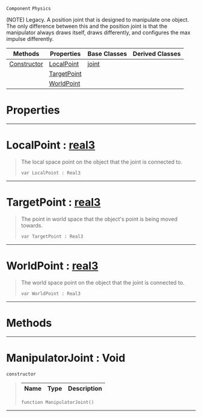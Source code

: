  `Component` `Physics`



(NOTE) Legacy. A position joint that is designed to manipulate one object. The only difference between this and the position joint is that the manipulator always draws itself, draws differently, and configures the max impulse differently.

|Methods|Properties|Base Classes|Derived Classes|
|---|---|---|---|
|[Constructor](manipulatorjoint.md#manipulatorjoint-void)|[LocalPoint](manipulatorjoint.md#localpoint-zilch-engine-d)|[joint](joint.md)| |
| |[TargetPoint](manipulatorjoint.md#targetpoint-zilch-engine)| | |
| |[WorldPoint](manipulatorjoint.md#worldpoint-zilch-engine-d)| | |


 #  Properties


---  
 #  LocalPoint : [real3](../nada_base_types/real3.md)

> The local space point on the object that the joint is connected to.
> ```TS:Nada
> var LocalPoint : Real3


---  
 #  TargetPoint : [real3](../nada_base_types/real3.md)

> The point in world space that the object's point is being moved towards.
> ```TS:Nada
> var TargetPoint : Real3


---  
 #  WorldPoint : [real3](../nada_base_types/real3.md)

> The world space point on the object that the joint is connected to.
> ```TS:Nada
> var WorldPoint : Real3


---  
 #  Methods


---  
 #  ManipulatorJoint : Void

 `constructor`

> 
> |Name|Type|Description|
> |---|---|---|
> ```TS:Nada
> function ManipulatorJoint()
> ``` 


---  
 

 